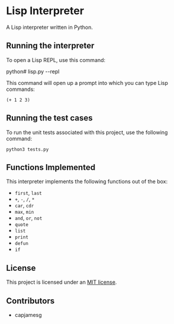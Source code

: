 # Lisp Interpreter

A Lisp interpreter written in Python.

## Running the interpreter

To open a Lisp REPL, use this command:

  python# lisp.py --repl
 
This command will open up a prompt into which you can type Lisp commands:

```
(+ 1 2 3)
```

## Running the test cases

To run the unit tests associated with this project, use the following command:

```
python3 tests.py
```

## Functions Implemented

This interpreter implements the following functions out of the box:

- `first`, `last`
- `+`, `-`, `/`, `*`
- `car`, `cdr`
- `max`, `min`
- `and`, `or`, `not`
- `quote`
- `list`
- `print`
- `defun`
- `if`

## License

This project is licensed under an [MIT license](LICENSE).

## Contributors

- capjamesg
